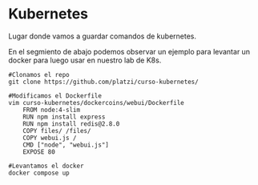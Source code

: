 # Kubernetes

Lugar donde vamos a guardar comandos de kubernetes.

En el segmiento de abajo podemos observar un ejemplo para levantar un docker para luego usar en nuestro lab de K8s.

```
#Clonamos el repo
git clone https://github.com/platzi/curso-kubernetes/

#Modificamos el Dockerfile
vim curso-kubernetes/dockercoins/webui/Dockerfile
    FROM node:4-slim
    RUN npm install express
    RUN npm install redis@2.8.0
    COPY files/ /files/
    COPY webui.js /
    CMD ["node", "webui.js"]
    EXPOSE 80

#Levantamos el docker
docker compose up
```

